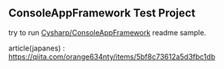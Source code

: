 ConsoleAppFramework Test Project
---

try to run [Cysharp/ConsoleAppFramework](https://github.com/Cysharp/ConsoleAppFramework) readme sample.

article(japanes) : https://qiita.com/orange634nty/items/5bf8c73612a5d3fbc1db
